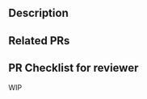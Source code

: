 <!-- IF THIS INVOLVES AUTHENTICATION: DO NOT SHARE YOUR USERNAME/PASSWORD, OR API KEYS/TOKENS IN THIS ISSUE - MOST LIKELY THE MAINTAINER WILL HAVE THEIR OWN EQUIVALENT KEY -->


<!--- Provide a general summary of your changes in the Title above -->

<!-- Before submitting your PR, make sure your code follows the guidelines 
outlined in the contribution guidelines and review the PR checklist below. 
In particular, make sure you follow the style guide for any coding languages 
you have edited, and add relevant tests and documentation. -->

## Description

<!--- Describe your changes in detail -->

## Related PRs

<!--- Link to any related PRs in LabKeyModules, UITesting, ImmuneSpaceR, etc. If this PR
makes any changes to UI functionality, there should be a related UITesting PR. -->

## PR Checklist for reviewer

WIP
